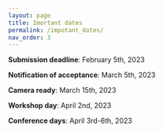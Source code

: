 ```yaml
---
layout: page
title: Imortant dates
permalink: /impotant_dates/
nav_order: 3
---
```


<strong>Submission deadline</strong>: February 5th, 2023

<strong>Notification of acceptance</strong>: March 5th, 2023

<strong>Camera ready</strong>: March 15th, 2023

<strong>Workshop day</strong>: April 2nd, 2023

<strong>Conference days</strong>: April 3rd-6th, 2023

